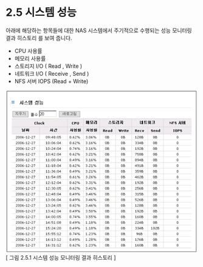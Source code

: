 # 2.5 시스템 성능

아래에 해당하는 항목들에 대한 NAS 시스템에서 주기적으로 수행되는 성능 모니터링 결과 히스토리 를 보여 줍니다.

* CPU 사용률
* 메모리 사용률
* 스토리지 I/O \( Read , Write \)
* 네트워크 I/O \( Receive , Send \)
* NFS 서버 IOPS \(Read + Write\)

  
  
 ![system](../.gitbook/assets/system.png)   
 \[ 그림 2.5.1 시스템 성능 모니터링 결과 히스토리 \]

